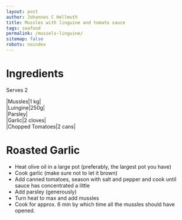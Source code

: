 ```yaml
---
layout: post
author: Johannes C Hellmuth
title: Mussles with linguine and tomato sauce
tags: seafood
permalink: /mussels-linguine/
sitemap: false
robots: noindex
---
```


# Ingredients
Serves 2

|Mussles|1 kg|  
|Luingine|250g|   
|Parsley|  
|Garlic|2 cloves|  
|Chopped Tomatoes|2 cans|  

# Roasted Garlic
* Heat olive oil in a large pot (preferably, the largest pot you have)
* Cook garlic (make sure not to let it brown)
* Add canned tomatoes, season with salt and pepper and cook until sauce has concentrated a little
* Add parsley (generously)
* Turn heat to max and add mussles 
* Cook for approx. 6 min by which time all the mussles should have opened. 
